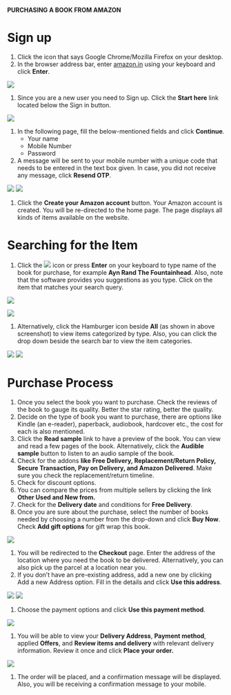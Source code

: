 **PURCHASING A BOOK FROM AMAZON**

# Sign up

1. Click the icon that says Google Chrome/Mozilla Firefox on your desktop.
2. In the browser address bar, enter [amazon.in](http://www.amazon.in) using your keyboard and click **Enter**.

![](data:image/png;base64...)

1. Since you are a new user you need to Sign up. Click the **Start here** link located below
   the Sign in button.

![](data:image/png;base64...)

1. In the following page, fill the below-mentioned fields and click **Continue**.
   * Your name
   * Mobile Number
   * Password
2. A message will be sent to your mobile number with a unique code that needs to be entered in the text box given. In case, you did not receive any message, click **Resend OTP**.

![](data:image/png;base64...) ![](data:image/png;base64...)

1. Click the **Create your Amazon account** button. Your Amazon account is created. You will be re-directed to the home page. The page displays all kinds of items available on the website.

# Searching for the Item

1. Click the ![](data:image/png;base64...) icon or press **Enter** on your keyboard to type name of the book for purchase, for example **Ayn Rand The Fountainhead**. Also, note that the software provides you suggestions as you type. Click on the item that matches your search query.

![](data:image/png;base64...)

![](data:image/png;base64...)

1. Alternatively, click the Hamburger icon beside **All** (as shown in above screenshot) to view items categorized by type. Also, you can click the drop down beside the search bar to view the item categories.

![](data:image/png;base64...) ![](data:image/png;base64...)

# Purchase Process

1. Once you select the book you want to purchase. Check the reviews of the book to gauge its quality. Better the star rating, better the quality.
2. Decide on the type of book you want to purchase, there are options like Kindle (an e-reader), paperback, audiobook, hardcover etc., the cost for each is also mentioned.
3. Click the **Read sample** link to have a preview of the book. You can view and read a few pages of the book. Alternatively, click the **Audible sample** button to listen to an audio sample of the book.
4. Check for the addons **like Free Delivery, Replacement/Return Policy, Secure Transaction, Pay on Delivery, and Amazon Delivered**. Make sure you check the replacement/return timeline.
5. Check for discount options.
6. You can compare the prices from multiple sellers by clicking the link **Other Used and New from.**
7. Check for the **Delivery date** and conditions for **Free Delivery**.
8. Once you are sure about the purchase, select the number of books needed by choosing a number from the drop-down and click **Buy Now**. Check **Add gift options** for gift wrap this book.

![](data:image/png;base64...)

1. You will be redirected to the **Checkout** page. Enter the address of the location where you need the book to be delivered. Alternatively, you can also pick up the parcel at a location near you.
2. If you don’t have an pre-existing address, add a new one by clicking Add a new Address option. Fill in the details and click **Use this address**.

![](data:image/png;base64...) ![](data:image/png;base64...)

1. Choose the payment options and click **Use this payment method**.

![](data:image/png;base64...)

1. You will be able to view your **Delivery Address**, **Payment method**, applied **Offers**, and **Review items and delivery** with relevant delivery information. Review it once and click **Place your order.**

![](data:image/png;base64...)

1. The order will be placed, and a confirmation message will be displayed. Also, you will be receiving a confirmation message to your mobile.
